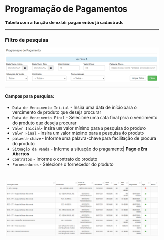 # Programação de Pagamentos
**Tabela com a função de exibir pagamentos já cadastrado**
***

### Filtro de pesquisa
![](../../../img/filtroPesquisaPagamentos.png)
***
#### **Campos para pesquisa**:

* `Data de Vencimento Inicial` - Insira uma data de início para o vencimento do produto que deseja procurar
* `Data de Vencimento Final` - Selecione uma data final para o vencimento do produto que deseja procurar
* `Valor Inicial`- Insira um valor mínimo para a pesquisa do produto
* `Valor Final` - Insira um valor máximo para a pesquisa do produto
* `palavra-chave` - Informe uma palavra-chave para facilitação de procura do produto
* `Situação da venda` - Informe a situação do pragamento| **Pago e Em Abertos**
* `Contratos` - Informe o contrato do produto
* `Fornecedores` - Selecione o fornecedor do produto
<br>

![](../../../img/pesquisasPagamentos.jpg)